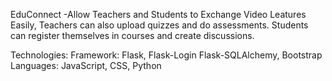 EduConnect -Allow Teachers and Students to Exchange Video Leatures Easily, 
Teachers can also upload quizzes and do assessments. Students can register 
themselves in courses and create discussions.

Technologies:
Framework: Flask, Flask-Login Flask-SQLAlchemy, Bootstrap
Languages: JavaScript, CSS, Python
